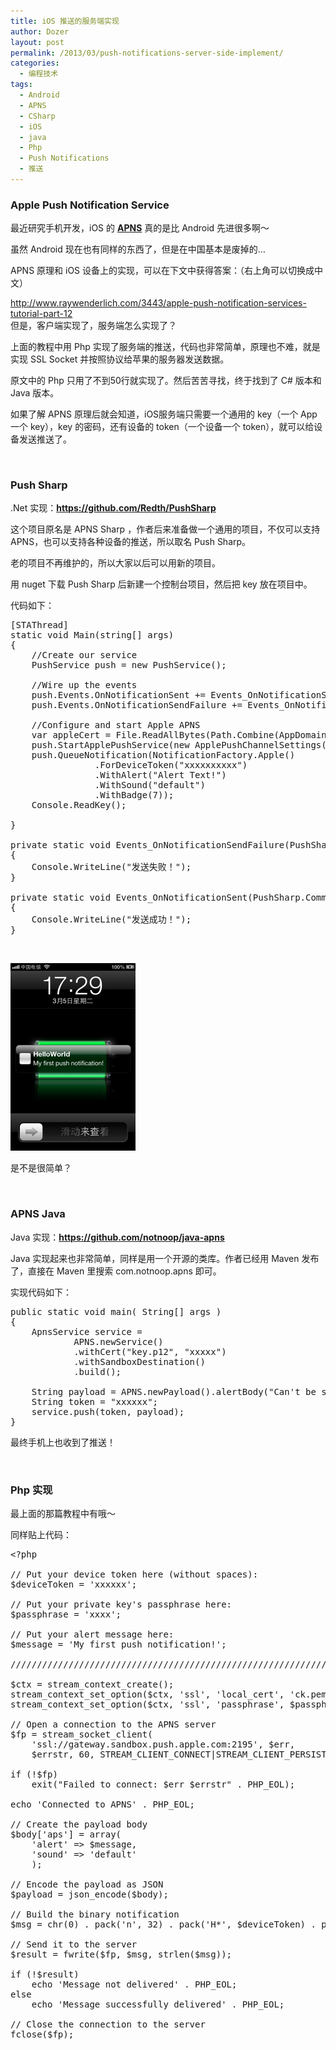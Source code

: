 ```yaml
---
title: iOS 推送的服务端实现
author: Dozer
layout: post
permalink: /2013/03/push-notifications-server-side-implement/
categories:
  - 编程技术
tags:
  - Android
  - APNS
  - CSharp
  - iOS
  - java
  - Php
  - Push Notifications
  - 推送
---
```


### Apple Push Notification Service

最近研究手机开发，iOS 的 <a href="http://en.wikipedia.org/wiki/Apple_Push_Notification_Service" target="_blank"><strong>APNS</strong></a> 真的是比 Android 先进很多啊～

虽然 Android 现在也有同样的东西了，但是在中国基本是废掉的…

APNS 原理和 iOS 设备上的实现，可以在下文中获得答案：（右上角可以切换成中文）

<a href="http://www.raywenderlich.com/3443/apple-push-notification-services-tutorial-part-12" target="_blank">http://www.raywenderlich.com/3443/apple-push-notification-services-tutorial-part-12</a>  
但是，客户端实现了，服务端怎么实现了？

上面的教程中用 Php 实现了服务端的推送，代码也非常简单，原理也不难，就是实现 SSL Socket 并按照协议给苹果的服务器发送数据。

原文中的 Php 只用了不到50行就实现了。然后苦苦寻找，终于找到了 C# 版本和 Java 版本。

如果了解 APNS 原理后就会知道，iOS服务端只需要一个通用的 key（一个 App 一个 key），key 的密码，还有设备的 token（一个设备一个 token），就可以给设备发送推送了。

<!--more-->

&nbsp;

### Push Sharp

.Net 实现：<a href="https://github.com/Redth/PushSharp" target="_blank"><strong>https://github.com/Redth/PushSharp</strong></a>

这个项目原名是 APNS Sharp ，作者后来准备做一个通用的项目，不仅可以支持 APNS，也可以支持各种设备的推送，所以取名 Push Sharp。

老的项目不再维护的，所以大家以后可以用新的项目。

用 nuget 下载 Push Sharp 后新建一个控制台项目，然后把 key 放在项目中。

代码如下：

<pre class="lang:c# decode:true">[STAThread]
static void Main(string[] args)
{
    //Create our service    
    PushService push = new PushService();

    //Wire up the events
    push.Events.OnNotificationSent += Events_OnNotificationSent;
    push.Events.OnNotificationSendFailure += Events_OnNotificationSendFailure;

    //Configure and start Apple APNS
    var appleCert = File.ReadAllBytes(Path.Combine(AppDomain.CurrentDomain.BaseDirectory, "key.p12"));
    push.StartApplePushService(new ApplePushChannelSettings(false, appleCert, "xxxxx"));
    push.QueueNotification(NotificationFactory.Apple()
                .ForDeviceToken("xxxxxxxxxx")
                .WithAlert("Alert Text!")
                .WithSound("default")
                .WithBadge(7));
    Console.ReadKey();

}

private static void Events_OnNotificationSendFailure(PushSharp.Common.Notification notification, Exception notificationFailureException)
{
    Console.WriteLine("发送失败！");
}

private static void Events_OnNotificationSent(PushSharp.Common.Notification notification)
{
    Console.WriteLine("发送成功！");
}</pre>

&nbsp;

[<img class="alignnone size-medium wp-image-1095" alt="push" src="/uploads/2013/03/push-200x300.png" width="200" height="300" />][1]

是不是很简单？

&nbsp;

### APNS Java

Java 实现：<a href="https://github.com/notnoop/java-apns" target="_blank"><strong>https://github.com/notnoop/java-apns</strong></a>

Java 实现起来也非常简单，同样是用一个开源的类库。作者已经用 Maven 发布了，直接在 Maven 里搜索 com.notnoop.apns 即可。

实现代码如下：

<pre class="lang:java decode:true">public static void main( String[] args )
{
	ApnsService service =
		    APNS.newService()
		    .withCert("key.p12", "xxxxx")
		    .withSandboxDestination()
		    .build();

	String payload = APNS.newPayload().alertBody("Can't be simpler than this!").build();
	String token = "xxxxxx";
	service.push(token, payload);
}</pre>

最终手机上也收到了推送！

&nbsp;

### Php 实现

最上面的那篇教程中有哦～

同样贴上代码：

<pre class="lang:php decode:true">&lt;?php

// Put your device token here (without spaces):
$deviceToken = 'xxxxxx';

// Put your private key's passphrase here:
$passphrase = 'xxxx';

// Put your alert message here:
$message = 'My first push notification!';

////////////////////////////////////////////////////////////////////////////////

$ctx = stream_context_create();
stream_context_set_option($ctx, 'ssl', 'local_cert', 'ck.pem');
stream_context_set_option($ctx, 'ssl', 'passphrase', $passphrase);

// Open a connection to the APNS server
$fp = stream_socket_client(
	'ssl://gateway.sandbox.push.apple.com:2195', $err,
	$errstr, 60, STREAM_CLIENT_CONNECT|STREAM_CLIENT_PERSISTENT, $ctx);

if (!$fp)
	exit("Failed to connect: $err $errstr" . PHP_EOL);

echo 'Connected to APNS' . PHP_EOL;

// Create the payload body
$body['aps'] = array(
	'alert' =&gt; $message,
	'sound' =&gt; 'default'
	);

// Encode the payload as JSON
$payload = json_encode($body);

// Build the binary notification
$msg = chr(0) . pack('n', 32) . pack('H*', $deviceToken) . pack('n', strlen($payload)) . $payload;

// Send it to the server
$result = fwrite($fp, $msg, strlen($msg));

if (!$result)
	echo 'Message not delivered' . PHP_EOL;
else
	echo 'Message successfully delivered' . PHP_EOL;

// Close the connection to the server
fclose($fp);</pre>

 [1]: /uploads/2013/03/push.png
